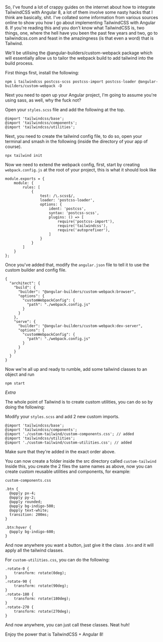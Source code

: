 So, I've found a lot of crappy guides on the internet about how to integrate TailwindCSS with Angular 8, a lot of them involve some nasty hacks that I think are basically, shit. I've collated some information from various sources online to show you how I go about implementing TailwindCSS with Angular 8. If you're reading this and you don't know what TailwindCSS is, two things, one, where the hell have you been the past few years and two, go to tailwindcss.com and feast in the amazingness (is that even a word) that is Tailwind.

We'll be utilising the @angular-builders/custom-webpack package which will essentially allow us to tailor the webpack build to add tailwind into the build process.

First things first, install the following:

`npm i tailwindcss postcss-scss postcss-import postcss-loader @angular-builders/custom-webpack -D  
`

Next you need to open up your Angular project, I'm going to assume you're using sass, as well, why the fuck not?

Open your  `styles.scss`  file and add the following at the top.  

```
@import 'tailwindcss/base';
@import 'tailwindcss/components';
@import 'tailwindcss/utilities';

```

Next, you need to create the tailwind config file, to do so, open your terminal and smash in the following (inside the directory of your app of course).

`npx tailwind init`

Now we need to extend the webpack config, first, start by creating `webpack.config.js` at the root of your project, this is what it should look like  

```
module.exports = {
    module: {
        rules: [
            {
                test: /\.scss$/,
                loader: 'postcss-loader',
                options: {
                    ident: 'postcss',
                    syntax: 'postcss-scss',
                    plugins: () => [
                        require('postcss-import'),
                        require('tailwindcss'),
                        require('autoprefixer'),
                    ]
                }
            }
        ]
    }
};

```

Once you've added that, modify the  `angular.json`  file to tell it to use the custom builder and config file.  

```
{
  "architect": {
    "build": {
      "builder": "@angular-builders/custom-webpack:browser",
      "options": {
        "customWebpackConfig": {
          "path": "./webpack.config.js"
        }
      }
    },
    "serve": {
      "builder": "@angular-builders/custom-webpack:dev-server",
      "options": {
        "customWebpackConfig": {
          "path": "./webpack.config.js"
        }
      }
    }
  }
}

```

Now we're all up and ready to rumble, add some tailwind classes to an object and run

`npm start`

_Extra_

The whole point of Tailwind is to create custom utilities, you can do so by doing the following:

Modify your  `styles.scss`  and add 2 new custom imports.  

```
@import 'tailwindcss/base';
@import 'tailwindcss/components'; 
@import './custom-tailwind/custom-components.css'; // added
@import 'tailwindcss/utilities';
@import './custom-tailwind/custom-utilities.css'; // added

```

Make sure that they're added in the exact order above.

You can now create a folder inside the src directory called  `custom-tailwind`  
Inside this, you create the 2 files the same names as above, now you can create custom reusable utilities and components, for example:

`custom-components.css`  

```
.btn {
  @apply px-4;
  @apply py-2;
  @apply rounded;
  @apply bg-indigo-500;
  @apply text-white;
  transition: 200ms;
}

.btn:hover {
  @apply bg-indigo-600;
}

```

And now anywhere you want a button, just give it the class  `.btn` and it will apply all the tailwind classes.

For  `custom-utilities.css`, you can do the following:  

```
.rotate-0 {
    transform: rotate(0deg);
}
.rotate-90 {
    transform: rotate(90deg);
}
.rotate-180 {
    transform: rotate(180deg);
}
.rotate-270 {
    transform: rotate(270deg);
}

```

And now anywhere, you can just call these classes. Neat huh!

Enjoy the power that is TailwindCSS + Angular 8!